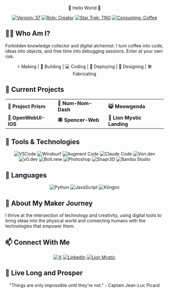 <div align="center">👋 Hello World 👋</div>

<div align="center">

[![Version: 37](https://img.shields.io/badge/Version-37-blue?style=for-the-badge)](https://github.com/spenceriam)
[![Role: Creator](https://img.shields.io/badge/Role-Creator-orange?style=for-the-badge)](https://github.com/spenceriam)
[![Star Trek: TNG](https://img.shields.io/badge/Star%20Trek-TNG-red?style=for-the-badge)](https://github.com/spenceriam)
[![Consuming: Coffee](https://img.shields.io/badge/Consuming-Coffee-8B4513?style=for-the-badge)](https://github.com/spenceriam)

</div>

## 🧙‍♂️ Who Am I?

Forbidden knowledge collector and digital alchemist. I turn coffee into code, ideas into objects, and free time into debugging sessions. Enter at your own risk.

<div align="center">
  
⚡ Making | 🔧 Building | 💻 Coding | 🤖 Deploying | 🎨 Designing | 🛠️ Fabricating 

</div>

## 🚀 Current Projects

<table>
  <tr>
    <td><b>🌈 Project Prism</b></td>
    <td><b>🍔 Num-Nom-Dash</b></td>
    <td><b>😺 Meowgenda</b></td>
  </tr>
  <tr>
    <td><b>📱 OpenWebUI-IOS</b></td>
    <td><b>🕸️ Spencer-Web</b></td>
    <td><b>🦁 Lion Mystic Landing</b></td>
  </tr>
</table>

## 🔧 Tools & Technologies

<div align="center">

![VSCode](https://img.shields.io/badge/VSCode-007ACC?style=for-the-badge&logo=visual-studio-code&logoColor=white)
![Windsurf](https://img.shields.io/badge/Windsurf-2B9EBC?style=for-the-badge)
![Augment Code](https://img.shields.io/badge/Augment%20Code-6610f2?style=for-the-badge)
![Claude Code](https://img.shields.io/badge/Claude%20Code-3D4599?style=for-the-badge)
![Von.dev](https://img.shields.io/badge/Von.dev-000000?style=for-the-badge)
![v0.dev](https://img.shields.io/badge/v0.dev-FF5733?style=for-the-badge)
![Bolt.new](https://img.shields.io/badge/Bolt.new-FFA500?style=for-the-badge)
![Photoshop](https://img.shields.io/badge/Photoshop-31A8FF?style=for-the-badge&logo=adobe-photoshop&logoColor=white)
![Shapr3D](https://img.shields.io/badge/Shapr3D-FF0000?style=for-the-badge)
![Bambu Studio](https://img.shields.io/badge/Bambu%20Studio-88CE02?style=for-the-badge)

</div>

## 💬 Languages

<div align="center">

![Python](https://img.shields.io/badge/Python-3776AB?style=for-the-badge&logo=python&logoColor=white)
![JavaScript](https://img.shields.io/badge/JavaScript-F7DF1E?style=for-the-badge&logo=javascript&logoColor=black)
![Klingon](https://img.shields.io/badge/Klingon-BA0C2F?style=for-the-badge)

</div>

## 🔮 About My Maker Journey

I thrive at the intersection of technology and creativity, using digital tools to bring ideas into the physical world and connecting humans with the technologies that empower them.

## 📫 Connect With Me

<div align="center">

[![X](https://img.shields.io/badge/X-black?style=for-the-badge&logo=x&logoColor=white)](https://x.com/spencer_i_am)
[![LinkedIn](https://img.shields.io/badge/LinkedIn-0077B5?style=for-the-badge&logo=linkedin&logoColor=white)](https://www.linkedin.com/in/spencerfrancisco/)
[![Lion Mystic](https://img.shields.io/badge/Lion%20Mystic-FFA500?style=for-the-badge)](https://lionmystic.com/)

</div>

## 🖖 Live Long and Prosper

<div align="center">

"Things are only impossible until they're not." - Captain Jean-Luc Picard

<!--
**spenceriam/spenceriam** is a ✨ special ✨ repository because its `README.md` appears on your GitHub profile.
-->

</div>
